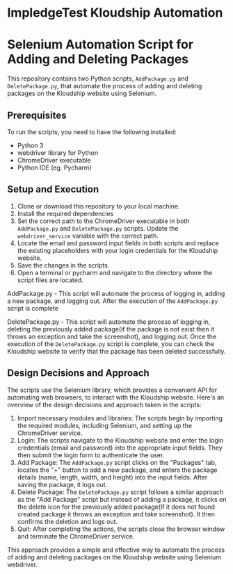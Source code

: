 # ImpledgeTest Kloudship Automation 

# Selenium Automation Script for Adding and Deleting Packages
This repository contains two Python scripts, `AddPackage.py` and `DeletePackage.py`, that automate the process of adding and deleting packages on the Kloudship website using Selenium.

## Prerequisites
To run the scripts, you need to have the following installed:
- Python 3
- webdriver library for Python
- ChromeDriver executable
- Python IDE (eg. Pycharm)

## Setup and Execution
1. Clone or download this repository to your local machine.
2. Install the required dependencies
3. Set the correct path to the ChromeDriver executable in both `AddPackage.py` and `DeletePackage.py` scripts. Update the `webdriver_service` variable with the correct path.
4. Locate the email and password input fields in both scripts and replace the existing placeholders with your login credentials for the Kloudship website.
5. Save the changes in the scripts.
6. Open a terminal or pycharm and navigate to the directory where the script files are located.

AddPackage.py - This script will automate the process of logging in, adding a new package, and logging out.
After the execution of the `AddPackage.py` script is complete

DeletePackage.py - This script will automate the process of logging in, deleting the previously added package(if the package is not exist then it throws an exception and take the screenshot), and logging out.
Once the execution of the `DeletePackage.py` script is complete, you can check the Kloudship website to verify that the package has been deleted successfully.



## Design Decisions and Approach
The scripts use the Selenium library, which provides a convenient API for automating web browsers, to interact with the Kloudship website. Here's an overview of the design decisions and approach taken in the scripts:

1. Import necessary modules and libraries: The scripts begin by importing the required modules, including Selenium, and setting up the ChromeDriver service.
2. Login: The scripts navigate to the Kloudship website and enter the login credentials (email and password) into the appropriate input fields. They then submit the login form to authenticate the user.
3. Add Package: The `AddPackage.py` script clicks on the "Packages" tab, locates the "+" button to add a new package, and enters the package details (name, length, width, and height) into the input fields. After saving the package, it logs out.
4. Delete Package: The `DeletePackage.py` script follows a similar approach as the "Add Package" script but instead of adding a package, it clicks on the delete icon for the previously added package(If it does not found created package it throws an exception and take screenshot). It then confirms the deletion and logs out.
5. Quit: After completing the actions, the scripts close the browser window and terminate the ChromeDriver service.

This approach provides a simple and effective way to automate the process of adding and deleting packages on the Kloudship website using Selenium webdriver.

